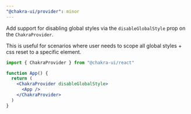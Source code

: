 ```yaml
---
"@chakra-ui/provider": minor
---
```


Add support for disabling global styles via the `disableGlobalStyle` prop on the
`ChakraProvider`.

This is useful for scenarios where user needs to scope all global styles + css
reset to a specific element.

```jsx live=false
import { ChakraProvider } from "@chakra-ui/react"

function App() {
  return (
    <ChakraProvider disableGlobalStyle>
      <App />
    </ChakraProvider>
  )
}
```

